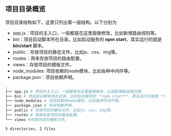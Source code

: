 ## 项目目录概览

项目目录结构如下，这里只列出第一层结构。以下分别为

* app.js：项目的主入口，一般都是在这里面做修改，比如新增路由规则等。
* bin：项目启动脚本所在目录。比如启动服务的 **npm start**，其实运行的就是 **bin/start** 脚本。
* public：存放项目的静态文件，比如js、css、img等。
* routes：用来存放项目的路由配置。
* views：存放项目的模板文件。
* node_modules: 项目依赖的node模块，比如各种中间件等。
* package.json：项目依赖声明。


```bash
.
├── app.js # 项目的主入口，一般都是在这里面做修改，比如新增路由规则等。
├── bin # 项目启动脚本所在目录。比如启动服务的 **npm start**，其实运行的就是 **bin/start** 脚本。
├── node_modules # 项目依赖的node模块，比如各种中间件等。
├── package.json # 项目依赖声明。
├── public # 存放项目的静态文件，比如js、css、img等。
├── routes # 用来存放项目的路由配置。
└── views #存放项目的模板文件。

5 directories, 2 files
```
